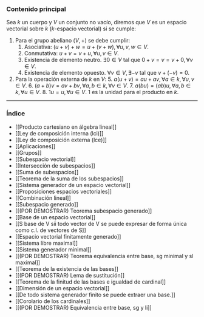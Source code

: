 ### Contenido principal

Sea $k$ un cuerpo y $V$ un conjunto no vacío, diremos que $V$ es un espacio vectorial sobre $k$ ($k$-espacio vectorial) si se cumple:
1. Para el grupo abeliano $(V,+)$ se debe cumplir:
	1. Asociativa: $(u+v)+w = u + (v+w), \forall u,v,w \in V$.
	2. Conmutativa: $u+v = v+u, \forall u,v \in V$.
	3. Existencia de elemento neutro. $\exists 0 \in V$ tal que $0 + v = v = v + 0, \forall v \in V$.
	4. Existencia de elemento opuesto. $\forall v \in V, \exists -v$ tal que $v + (-v) = 0$.
2. Para la operación externa de $k$ en $V$:
	5. $a(u+v) = au + av, \forall a \in k, \forall u,v \in V$.
	6. $(a+b)v = av + bv, \forall a,b \in k, \forall v \in V$.
	7. $a(bu) = (ab)u, \forall a,b \in k, \forall u \in V$.
	8. $1u = u, \forall u \in V$. 1 es la unidad para el producto en $k$.


--- 
### Índice
- [[Producto cartesiano en álgebra lineal]]
- [[Ley de composición interna (lci)]]
- [[Ley de composición externa (lce)]]
- [[Aplicaciones]]
- [[Grupos]]
- [[Subespacio vectorial]]
- [[Intersección de subespacios]]
- [[Suma de subespacios]]
- [[Teorema de la suma de los subespacios]]
- [[Sistema generador de un espacio vectorial]]
- [[Proposiciones espacios vectoriales]]
- [[Combinación lineal]]
- [[Subespacio generado]]
- [[(POR DEMOSTRAR) Teorema subespacio generado]]
- [[Base de un espacio vectorial]]
- [[S base de V sii todo vector de V se puede expresar de forma única como c.l. de vectores de S]]
- [[Espacio vectorial finitamente generado]]
- [[Sistema libre maximal]]
- [[Sistema generador minimal]]
- [[(POR DEMOSTRAR) Teorema equivalencia entre base, sg minimal y sl maximal]]
- [[Teorema de la existencia de las bases]]
- [[(POR DEMOSTRAR) Lema de sustitución]]
- [[Teorema de la finitud de las bases e igualdad de cardinal]]
- [[Dimensión de un espacio vectorial]]
- [[De todo sistema generador finito se puede extraer una base.]]
- [[Corolario de los cardinales]]
- [[(POR DEMOSTRAR) Equivalencia entre base, sg y li]]
